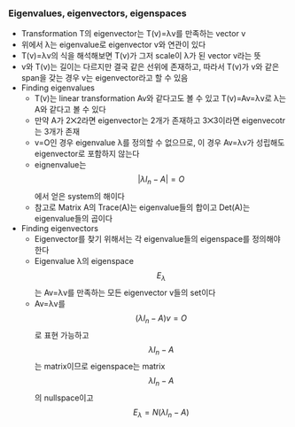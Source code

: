 ### Eigenvalues, eigenvectors, eigenspaces
- Transformation T의 eigenvector는 T(v)=λv를 만족하는 vector v
- 위에서 λ는 eigenvalue로 eigenvector v와 연관이 있다
- T(v)=λv의 식을 해석해보면 T(v)가 그저 scale이 λ가 된 vector v라는 뜻
- v와 T(v)는 길이는 다르지만 결국 같은 선위에 존재하고, 따라서 T(v)가 v와 같은 span을 갖는 경우 v는 eigenvector라고 할 수 있음
- Finding eigenvalues
  - T(v)는 linear transformation Av와 같다고도 볼 수 있고 T(v)=Av=λv로 λ는 A와 같다고 볼 수 있다
  - 만약 A가 2⨉2라면 eigenvector는 2개가 존재하고 3⨉3이라면 eigenvecotr는 3개가 존재
  - v=O인 경우 eigenvalue λ를 정의할 수 없으므로, 이 경우 Av=λv가 성립해도 eigenvector로 포함하지 않는다
  - eignenvalue는 $$|λI_n-A|=O$$에서 얻은 system의 해이다
  - 참고로 Matrix A의 Trace(A)는 eigenvalue들의 합이고 Det(A)는 eigenvalue들의 곱이다
- Finding eigenvectors
  - Eigenvector를 찾기 위해서는 각 eigenvalue들의 eigenspace를 정의해야한다
  - Eigenvalue λ의 eigenspace $$E_λ$$는 Av=λv를 만족하는 모든 eigenvector v들의 set이다
  - Av=λv를 $$(λI_n-A)v=O$$로 표현 가능하고 $$λI_n-A$$는 matrix이므로 eigenspace는 matrix $$λI_n-A$$의 nullspace이고 $$E_λ=N(λI_n-A)$$